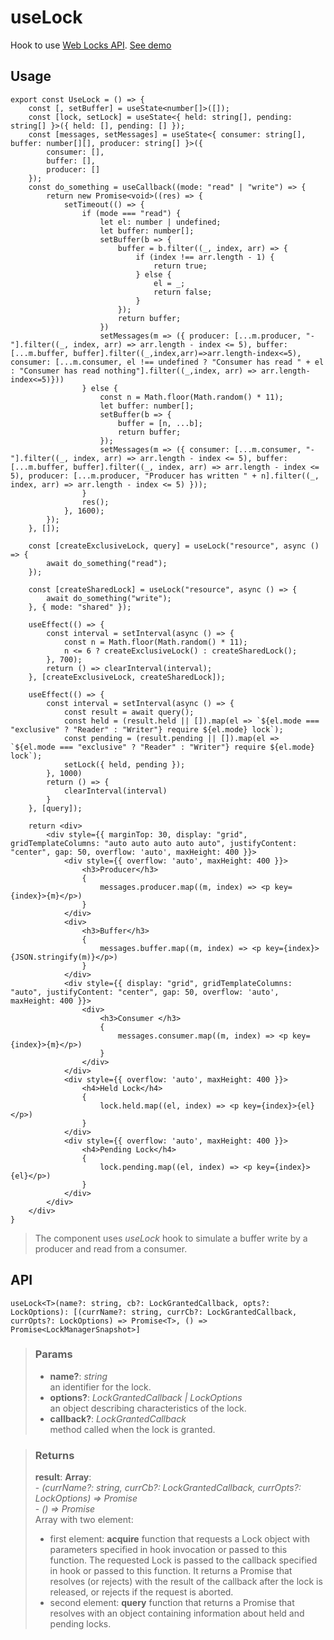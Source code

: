 # useLock
Hook to use [Web Locks API](https://developer.mozilla.org/en-US/docs/Web/API/Web_Locks_API). [See demo](https://ndriadev.github.io/react-tools/#/hooks/api-dom/useLock)

## Usage

```tsx
export const UseLock = () => {
	const [, setBuffer] = useState<number[]>([]);
	const [lock, setLock] = useState<{ held: string[], pending: string[] }>({ held: [], pending: [] });
	const [messages, setMessages] = useState<{ consumer: string[], buffer: number[][], producer: string[] }>({
		consumer: [],
		buffer: [],
		producer: []
	});
	const do_something = useCallback((mode: "read" | "write") => {
		return new Promise<void>((res) => {
			setTimeout(() => {
				if (mode === "read") {
					let el: number | undefined;
					let buffer: number[];
					setBuffer(b => {
						buffer = b.filter((_, index, arr) => {
							if (index !== arr.length - 1) {
								return true;
							} else {
								el = _;
								return false;
							}
						});
						return buffer;
					})
					setMessages(m => ({ producer: [...m.producer, "-"].filter((_, index, arr) => arr.length - index <= 5), buffer: [...m.buffer, buffer].filter((_,index,arr)=>arr.length-index<=5), consumer: [...m.consumer, el !== undefined ? "Consumer has read " + el : "Consumer has read nothing"].filter((_,index, arr) => arr.length-index<=5)}))
				} else {
					const n = Math.floor(Math.random() * 11);
					let buffer: number[];
					setBuffer(b => {
						buffer = [n, ...b];
						return buffer;
					});
					setMessages(m => ({ consumer: [...m.consumer, "-"].filter((_, index, arr) => arr.length - index <= 5), buffer: [...m.buffer, buffer].filter((_, index, arr) => arr.length - index <= 5), producer: [...m.producer, "Producer has written " + n].filter((_, index, arr) => arr.length - index <= 5) }));
				}
				res();
			}, 1600);
		});
	}, []);

	const [createExclusiveLock, query] = useLock("resource", async () => {
		await do_something("read");
	});

	const [createSharedLock] = useLock("resource", async () => {
		await do_something("write");
	}, { mode: "shared" });

	useEffect(() => {
		const interval = setInterval(async () => {
			const n = Math.floor(Math.random() * 11);
			n <= 6 ? createExclusiveLock() : createSharedLock();
		}, 700);
		return () => clearInterval(interval);
	}, [createExclusiveLock, createSharedLock]);

	useEffect(() => {
		const interval = setInterval(async () => {
			const result = await query();
			const held = (result.held || []).map(el => `${el.mode === "exclusive" ? "Reader" : "Writer"} require ${el.mode} lock`);
			const pending = (result.pending || []).map(el => `${el.mode === "exclusive" ? "Reader" : "Writer"} require ${el.mode} lock`);
			setLock({ held, pending });
		}, 1000)
		return () => {
			clearInterval(interval)
		}
	}, [query]);

	return <div>
		<div style={{ marginTop: 30, display: "grid", gridTemplateColumns: "auto auto auto auto auto", justifyContent: "center", gap: 50, overflow: 'auto', maxHeight: 400 }}>
			<div style={{ overflow: 'auto', maxHeight: 400 }}>
				<h3>Producer</h3>
				{
					messages.producer.map((m, index) => <p key={index}>{m}</p>)
				}
			</div>
			<div>
				<h3>Buffer</h3>
				{
					messages.buffer.map((m, index) => <p key={index}>{JSON.stringify(m)}</p>)
				}
			</div>
			<div style={{ display: "grid", gridTemplateColumns: "auto", justifyContent: "center", gap: 50, overflow: 'auto', maxHeight: 400 }}>
				<div>
					<h3>Consumer </h3>
					{
						messages.consumer.map((m, index) => <p key={index}>{m}</p>)
					}
				</div>
			</div>
			<div style={{ overflow: 'auto', maxHeight: 400 }}>
				<h4>Held Lock</h4>
				{
					lock.held.map((el, index) => <p key={index}>{el}</p>)
				}
			</div>
			<div style={{ overflow: 'auto', maxHeight: 400 }}>
				<h4>Pending Lock</h4>
				{
					lock.pending.map((el, index) => <p key={index}>{el}</p>)
				}
			</div>
		</div>
	</div>
}
```

> The component uses _useLock_ hook to simulate a buffer write by a producer and read from a consumer.


## API

```tsx
useLock<T>(name?: string, cb?: LockGrantedCallback, opts?: LockOptions): [(currName?: string, currCb?: LockGrantedCallback, currOpts?: LockOptions) => Promise<T>, () => Promise<LockManagerSnapshot>]
```

> ### Params
>
> - __name?__: _string_  
an identifier for the lock.
> - __options?__: _LockGrantedCallback | LockOptions_  
an object describing characteristics of the lock.
> - __callback?__: _LockGrantedCallback_  
method called when the lock is granted.
>


> ### Returns
>
> __result__:  __Array__:  
    - _<T>(currName?: string, currCb?: LockGrantedCallback, currOpts?: LockOptions) => Promise<T>_  
    - _() => Promise<LockManagerSnapshot>_  
> Array with two element:
> - first element: __acquire__ function that requests a Lock object with parameters specified in hook invocation or passed to this function. The requested Lock is passed to the callback specified in hook or passed to this function. It returns a Promise that resolves (or rejects) with the result of the callback after the lock is released, or rejects if the request is aborted.
> - second element: __query__ function that returns a Promise that resolves with an object containing information about held and pending locks.
>